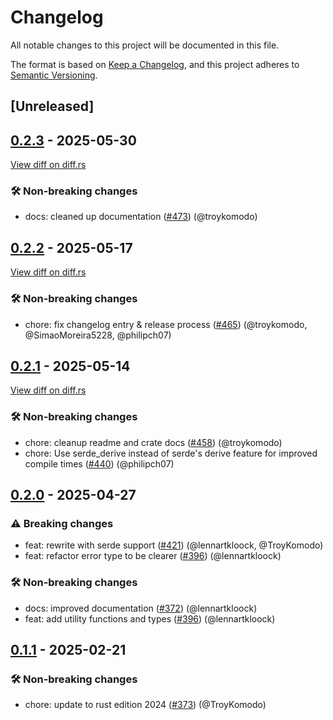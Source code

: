 # Changelog

<!--
This file is automatically generated by our release process.
DO NOT edit it directly.
If you want to add a change log entry for this package,
please create a new file in /changes.d/<pr-number>.toml
Refer to the [README.md](/changes.d/README.md) for more information.
-->

All notable changes to this project will be documented in this file.

The format is based on [Keep a Changelog](https://keepachangelog.com/en/1.0.0/),
and this project adheres to [Semantic Versioning](https://semver.org/spec/v2.0.0.html).

## [Unreleased]

## [0.2.3](https://github.com/ScuffleCloud/scuffle/releases/tag/scuffle-amf0-v0.2.3) - 2025-05-30

[View diff on diff.rs](https://diff.rs/scuffle-amf0/0.2.2/scuffle-amf0/0.2.3/Cargo.toml)

### 🛠️ Non-breaking changes

- docs: cleaned up documentation ([#473](https://github.com/scufflecloud/scuffle/pull/473)) (@troykomodo)

## [0.2.2](https://github.com/ScuffleCloud/scuffle/releases/tag/scuffle-amf0-v0.2.2) - 2025-05-17

[View diff on diff.rs](https://diff.rs/scuffle-amf0/0.2.1/scuffle-amf0/0.2.2/Cargo.toml)

### 🛠️ Non-breaking changes

- chore: fix changelog entry & release process ([#465](https://github.com/scufflecloud/scuffle/pull/465)) (@troykomodo, @SimaoMoreira5228, @philipch07)

## [0.2.1](https://github.com/ScuffleCloud/scuffle/releases/tag/scuffle-amf0-v0.2.1) - 2025-05-14

[View diff on diff.rs](https://diff.rs/scuffle-amf0/0.2.0/scuffle-amf0/0.2.1/Cargo.toml)

### 🛠️ Non-breaking changes

- chore: cleanup readme and crate docs ([#458](https://github.com/scufflecloud/scuffle/pull/458)) (@troykomodo)
- chore: Use serde_derive instead of serde's derive feature for improved compile times ([#440](https://github.com/scufflecloud/scuffle/pull/440)) (@philipch07)

## [0.2.0](https://github.com/ScuffleCloud/scuffle/releases/tag/scuffle-amf0-v0.2.0) - 2025-04-27

### ⚠️ Breaking changes

- feat: rewrite with serde support ([#421](https://github.com/scufflecloud/scuffle/pull/421)) (@lennartkloock, @TroyKomodo)
- feat: refactor error type to be clearer ([#396](https://github.com/scufflecloud/scuffle/pull/396)) (@lennartkloock)

### 🛠️ Non-breaking changes

- docs: improved documentation ([#372](https://github.com/scufflecloud/scuffle/pull/372)) (@lennartkloock)
- feat: add utility functions and types ([#396](https://github.com/scufflecloud/scuffle/pull/396)) (@lennartkloock)

## [0.1.1](https://github.com/ScuffleCloud/scuffle/releases/tag/scuffle-amf0-v0.1.1) - 2025-02-21

### 🛠️ Non-breaking changes

- chore: update to rust edition 2024 ([#373](https://github.com/scufflecloud/scuffle/pull/373)) (@TroyKomodo)
